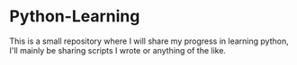 # Python-Learning
This is a small repository where I will share my progress in learning python, I'll mainly be sharing scripts I wrote or anything of the like.
